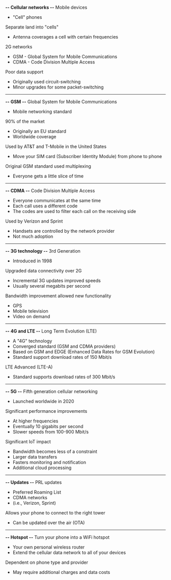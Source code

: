 **-- Cellular networks --**
Mobile devices
- "Cell" phones

Separate land into "cells"
- Antenna coverages a cell with certain frequencies

2G networks
- GSM - Global System for Mobile Communications
- CDMA - Code Division Multiple Access

Poor data support
- Originally used circuit-switching
- Minor upgrades for some packet-switching
---
**-- GSM --**
Global System for Mobile Communications
- Mobile networking standard

90% of the market
- Originally an EU standard
- Worldwide coverage

Used by AT&T and T-Mobile in the United States
- Move your SIM card (Subscriber Identity Module) from phone to phone

Original GSM standard used multiplexing
- Everyone gets a little slice of time
---
**-- CDMA --**
Code Division Multiple Access
- Everyone communicates at the same time
- Each call uses a different code
- The codes are used to filter each call on the receiving side

Used by Verizon and Sprint
- Handsets are controlled by the network provider
- Not much adoption 
---
**-- 3G technology --**
3rd Generation
- Introduced in 1998

Upgraded data connectivity over 2G
- Incremental 3G updates improved speeds
- Usually several megabits per second

Bandwidth improvement allowed new functionality
- GPS
- Mobile television
- Video on demand
---
**-- 4G and LTE --**
Long Term Evolution (LTE)
- A "4G" technology
- Converged standard (GSM and CDMA providers)
- Based on GSM and EDGE (Enhanced Data Rates for GSM Evolution)
- Standard support download rates of 150 Mbit/s

LTE Advanced (LTE-A)
- Standard supports download rates of 300 Mbit/s
---
**-- 5G --**
Fifth generation cellular networking
- Launched worldwide in 2020

Significant performance improvements
- At higher frequencies
- Eventually 10 gigabits per second
- Slower speeds from 100-900 Mbit/s

Significant IoT impact
- Bandwidth becomes less of a constraint
- Larger data transfers
- Fasters monitoring and notification
- Additional cloud processing
---
**-- Updates --**
PRL updates
- Preferred Roaming List
- CDMA networks
- (i.e., Verizon, Sprint)

Allows your phone to connect to the right tower
- Can be updated over the air (OTA)
---
**-- Hotspot --**
Turn your phone into a WiFi hotspot
- Your own personal wireless router
- Extend the cellular data network to all of your devices

Dependent on phone type and provider
- May require additional charges and data costs